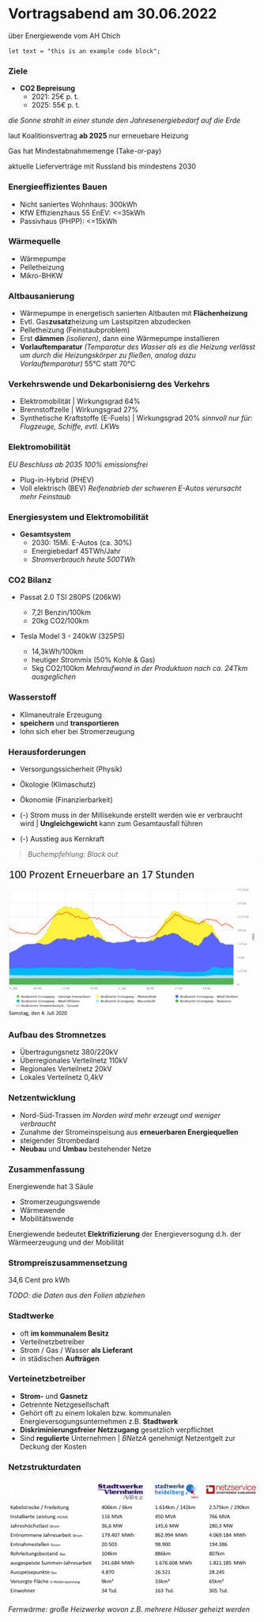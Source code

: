 # Vortragsabend am 30.06.2022

über Energiewende vom AH Chich

```
let text = "this is an example code block";
``` 

### Ziele
 - **CO2 Bepreisung**
    - 2021: 25€ p. t. 
    - 2025: 55€ p. t.

*die Sonne strahlt in einer stunde den Jahresenergiebedarf auf die Erde*

laut Koalitionsvertrag **ab 2025** nur erneuebare Heizung

Gas hat Mindestabnahmemenge (Take-or-pay)

aktuelle Lieferverträge mit Russland bis mindestens 2030

### Energieeffizientes Bauen

 - Nicht saniertes Wohnhaus: 300kWh
 - KfW Effizienzhaus 55 EnEV: <=35kWh
 - Passivhaus (PHPP): <=15kWh

### Wärmequelle

 - Wärmepumpe
 - Pelletheizung
 - Mikro-BHKW

### Altbausanierung

 - Wärmepumpe in energetisch sanierten Altbauten mit **Flächenheizung** 
 - Evtl. Gas**zusatz**heizung um Lastspitzen abzudecken
 - Pelletheizung (Feinstaubproblem)
 - Erst **dämmen** *(isolieren)*, dann eine Wärmepumpe installieren
 - **Vorlauftemparatur** *(Temparatur des Wasser als es die Heizung verlässt um durch die Heizungskörper zu fließen, analog dazu Vorlauftemparatur)* 55°C statt 70°C

### Verkehrswende und Dekarbonisierng des Verkehrs

 - Elektromobilität | Wirkungsgrad 64%
 - Brennstoffzelle | Wirkungsgrad 27%
 - Synthetische Kraftstoffe (E-Fuels) | Wirkungsgrad 20% 
    *sinnvoll nur für: Flugzeuge, Schiffe, evtl. LKWs*

### Elektromobilität

*EU Beschluss ab 2035 100% emissionsfrei* 

- Plug-in-Hybrid (PHEV) 
- Voll elektrisch (BEV) 
    *Reifenabrieb der schweren E-Autos verursacht mehr Feinstaub*

### Energiesystem und Elektromobilität

 - **Gesamtsystem**
    - 2030: 15Mi. E-Autos (ca. 30%)
    - Energiebedarf 45TWh/Jahr
    - *Stromverbrauch heute 500TWh*

### CO2 Bilanz

 - Passat 2.0 TSI 280PS (206kW)
    - 7,2l Benzin/100km
    - 20kg CO2/100km

 - Tesla Model 3 - 240kW (325PS)
    - 14,3kWh/100km
    - heutiger Strommix (50% Kohle & Gas)
    - 5kg CO2/100km
    *Mehraufwand in der Produktuon nach ca. 24Tkm ausgeglichen*

### Wasserstoff

 - Klimaneutrale Erzeugung
 - **speichern** und **transportieren**
 - lohn sich eher bei Stromerzeugung

### Herausforderungen

 - Versorgungssicherheit (Physik)
 - Ökologie (Klimaschutz)
 - Ökonomie (Finanzierbarkeit)

 - (-) Strom muss in der Millisekunde erstellt werden wie er verbraucht wird | **Ungleichgewicht** kann zum Gesamtausfall führen
 - (-) Ausstieg aus Kernkraft

> *Buchempfehlung: Black out*

![100% Erneuerbare an 17 Stunden](assets/0000/abb1.jpg)

### Aufbau des Stromnetzes

 - Übertragungsnetz 380/220kV
 - Überregionales Verteilnetz 110kV
 - Regionales Verteilnetz 20kV
 - Lokales Verteilnetz 0,4kV

### Netzentwicklung

 - Nord-Süd-Trassen *im Norden wird mehr erzeugt und weniger verbraucht*
 - Zunahme der Stromeinspeisung aus **erneuerbaren Energiequellen**
 - steigender Strombedard
 - **Neubau** und **Umbau** bestehender Netze

### Zusammenfassung

Energiewende hat 3 Säule

 - Stromerzeugungswende
 - Wärmewende
 - Mobilitätswende

 Energiewende bedeutet **Elektrifizierung** der Energieversogung d.h. der Wärmeerzeugung und der Mobilität

### Strompreiszusammensetzung

34,6 Cent pro kWh

*TODO: die Daten aus den Folien abziehen*

### Stadtwerke

 - oft **im kommunalem Besitz**
 - Verteilnetzbetreiber
 - Strom / Gas / Wasser **als Lieferant**
 - in städischen **Aufträgen**

### Verteinetzbetreiber

 - **Strom-** und **Gasnetz**
 - Getrennte Netzgesellschaft
 - Gehört oft zu einem lokalen bzw. kommunalen Energieversogungsunternehmen z.B. **Stadtwerk**
 - **Diskriminierungsfreier Netzzugang** gesetzlich verpflichtet
 - Sind **regulierte** Unternehmen | *BNetzA* genehmigt Netzentgelt zur Deckung der Kosten

### Netzstrukturdaten 

![Netzstrukturdaten](assets/0000/abb2.jpg)

*Fernwärme: große Heizwerke wovon z.B. mehrere Häuser geheizt werden*

